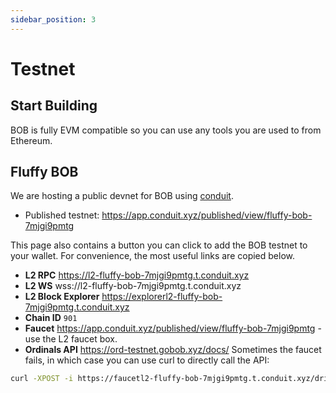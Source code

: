 ```yaml
---
sidebar_position: 3
---
```


# Testnet

## Start Building

BOB is fully EVM compatible so you can use any tools you are used to from Ethereum.

## Fluffy BOB

We are hosting a public devnet for BOB using [conduit](https://conduit.xyz/).

- Published testnet: https://app.conduit.xyz/published/view/fluffy-bob-7mjgi9pmtg

This page also contains a button you can click to add the BOB testnet to your wallet. For convenience, the most useful links are copied below.

- **L2 RPC** https://l2-fluffy-bob-7mjgi9pmtg.t.conduit.xyz
- **L2 WS** wss://l2-fluffy-bob-7mjgi9pmtg.t.conduit.xyz
- **L2 Block Explorer** https://explorerl2-fluffy-bob-7mjgi9pmtg.t.conduit.xyz
- **Chain ID** `901`
- **Faucet** https://app.conduit.xyz/published/view/fluffy-bob-7mjgi9pmtg - use the L2 faucet box.
- **Ordinals API** https://ord-testnet.gobob.xyz/docs/
Sometimes the faucet fails, in which case you can use curl to directly call the API:

```sh
curl -XPOST -i https://faucetl2-fluffy-bob-7mjgi9pmtg.t.conduit.xyz/drip/[address]
```
